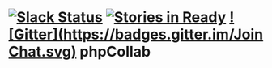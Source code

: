 [![Slack Status](https://slack.phpcollab.com/badge.svg)](https://slack.phpcollab.com)
[![Stories in Ready](https://badge.waffle.io/phpcollab/v2.x.png?label=ready&title=Ready)](https://waffle.io/phpcollab/phpcollab)
[![Gitter](https://badges.gitter.im/Join Chat.svg)](https://gitter.im/phpcollab/v2.x?utm_source=badge&utm_medium=badge&utm_campaign=pr-badge)
phpCollab
===


